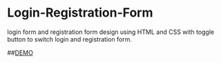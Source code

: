 # Login-Registration-Form
login form and registration form design using HTML and CSS 
with toggle button to switch login and registration form.

##<a href="https://shgawa13.github.io/Login-Registration-Form/">DEMO</a>
